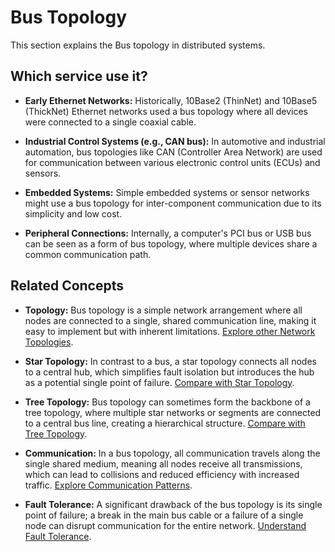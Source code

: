 # Bus Topology

This section explains the Bus topology in distributed systems.

## Which service use it?



-   **Early Ethernet Networks:** Historically, 10Base2 (ThinNet) and 10Base5 (ThickNet) Ethernet networks used a bus topology where all devices were connected to a single coaxial cable.

-   **Industrial Control Systems (e.g., CAN bus):** In automotive and industrial automation, bus topologies like CAN (Controller Area Network) are used for communication between various electronic control units (ECUs) and sensors.

-   **Embedded Systems:** Simple embedded systems or sensor networks might use a bus topology for inter-component communication due to its simplicity and low cost.

-   **Peripheral Connections:** Internally, a computer's PCI bus or USB bus can be seen as a form of bus topology, where multiple devices share a common communication path.

## Related Concepts

-   **Topology:** Bus topology is a simple network arrangement where all nodes are connected to a single, shared communication line, making it easy to implement but with inherent limitations. [Explore other Network Topologies](../README.md).

-   **Star Topology:** In contrast to a bus, a star topology connects all nodes to a central hub, which simplifies fault isolation but introduces the hub as a potential single point of failure. [Compare with Star Topology](../star/README.md).

-   **Tree Topology:** Bus topology can sometimes form the backbone of a tree topology, where multiple star networks or segments are connected to a central bus line, creating a hierarchical structure. [Compare with Tree Topology](../tree/README.md).

-   **Communication:** In a bus topology, all communication travels along the single shared medium, meaning all nodes receive all transmissions, which can lead to collisions and reduced efficiency with increased traffic. [Explore Communication Patterns](../../communication/README.md).

-   **Fault Tolerance:** A significant drawback of the bus topology is its single point of failure; a break in the main bus cable or a failure of a single node can disrupt communication for the entire network. [Understand Fault Tolerance](../../fault-tolerance/README.md).
